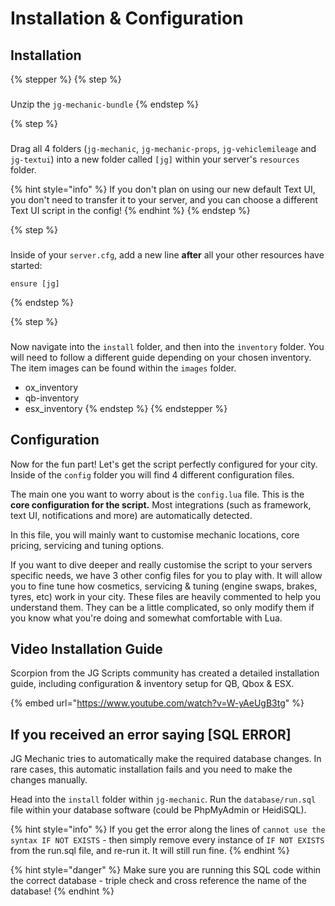 # Installation & Configuration

## Installation

{% stepper %}
{% step %}
###

Unzip the `jg-mechanic-bundle`&#x20;
{% endstep %}

{% step %}
###

Drag all 4 folders (`jg-mechanic`, `jg-mechanic-props`, `jg-vehiclemileage` and `jg-textui`) into a new folder called `[jg]` within your server's `resources` folder.

{% hint style="info" %}
If you don't plan on using our new default Text UI, you don't need to transfer it to your server, and you can choose a different Text UI script in the config!
{% endhint %}
{% endstep %}

{% step %}
###

Inside of your `server.cfg`, add a new line **after** all your other resources have started:

```
ensure [jg]
```
{% endstep %}

{% step %}
###

Now navigate into the `install` folder, and then into the `inventory` folder. You will need to follow a different guide depending on your chosen inventory. The item images can be found within the `images` folder.

* ox\_inventory
* qb-inventory
* esx\_inventory
{% endstep %}
{% endstepper %}

## Configuration

Now for the fun part! Let's get the script perfectly configured for your city. Inside of the `config` folder you will find 4 different configuration files.

The main one you want to worry about is the `config.lua` file. This is the **core configuration for the script.** Most integrations (such as framework, text UI, notifications and more) are automatically detected.

In this file, you will mainly want to customise mechanic locations, core pricing, servicing and tuning options.

If you want to dive deeper and really customise the script to your servers specific needs, we have 3 other config files for you to play with. It will allow you to fine tune how cosmetics, servicing & tuning (engine swaps, brakes, tyres, etc) work in your city. These files are heavily commented to help you understand them. They can be a little complicated, so only modify them if you know what you're doing and somewhat comfortable with Lua.

## Video Installation Guide

Scorpion from the JG Scripts community has created a detailed installation guide, including configuration & inventory setup for QB, Qbox & ESX.

{% embed url="https://www.youtube.com/watch?v=W-yAeUgB3tg" %}

## If you received an error saying \[SQL ERROR]

JG Mechanic tries to automatically make the required database changes. In rare cases, this automatic installation fails and you need to make the changes manually.

Head into the `install` folder within `jg-mechanic`. Run the `database/run.sql` file within your database software (could be PhpMyAdmin or HeidiSQL).

{% hint style="info" %}
If you get the error along the lines of `cannot use the syntax IF NOT EXISTS` - then simply remove every instance of `IF NOT EXISTS` from the run.sql file, and re-run it. It will still run fine.
{% endhint %}

{% hint style="danger" %}
Make sure you are running this SQL code within the correct database - triple check and cross reference the name of the database!
{% endhint %}

